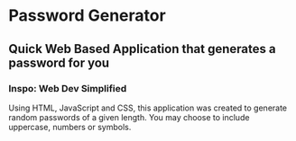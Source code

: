 # Password Generator
## Quick Web Based Application that generates a password for you
### Inspo: Web Dev Simplified

Using HTML, JavaScript and CSS, this application was created to generate random passwords of a given length. You may choose to include uppercase, numbers or symbols.